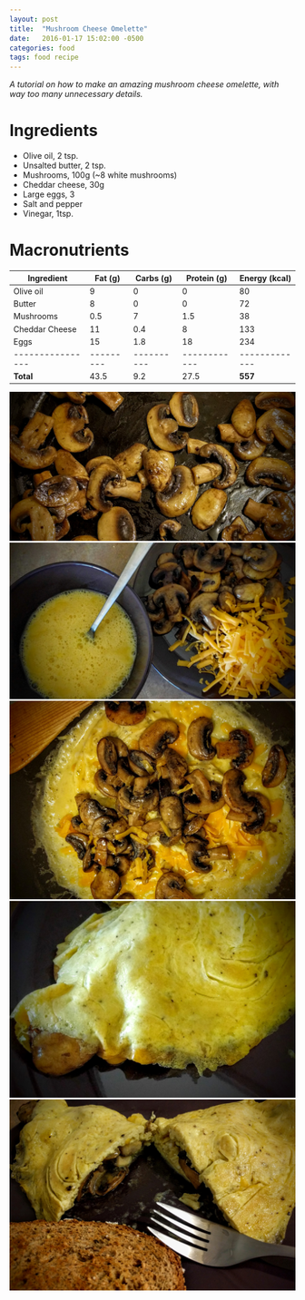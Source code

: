 ```yaml
---
layout: post
title:  "Mushroom Cheese Omelette"
date:   2016-01-17 15:02:00 -0500
categories: food
tags: food recipe
---
```

*A tutorial on how to make an amazing mushroom cheese omelette, with way too
many unnecessary details.*

# Ingredients
- Olive oil, 2 tsp.
- Unsalted butter, 2 tsp.
- Mushrooms, 100g (~8 white mushrooms)
- Cheddar cheese, 30g
- Large eggs, 3
- Salt and pepper
- Vinegar, 1tsp.

# Macronutrients

| Ingredient     |Fat (g)  |Carbs (g) |Protein (g) |Energy (kcal)|
|----------------|---------|----------|------------|-------------|
| Olive oil      |9        |0         |0           |80           |
| Butter         |8        |0         |0           |72           |
| Mushrooms      |0.5      |7         |1.5         |38           |
| Cheddar Cheese |11       |0.4       |8           |133          |
| Eggs           |15       |1.8       |18          |234          |
|----------------|---------|----------|------------|-------------|
| **Total**      |43.5     |9.2       |27.5        |**557**      |


![Mushrooms](/assets/mushroom-cheese-omelette/mushrooms.jpg)
![All ingredients ready](/assets/mushroom-cheese-omelette/all_ready.jpg)
![Omelette ready](/assets/mushroom-cheese-omelette/omelette_ready_on_pan.jpg)
![Folded omelette](/assets/mushroom-cheese-omelette/folded_omelette.jpg)
![Cut out omelette](/assets/mushroom-cheese-omelette/omelette_cut_out.jpg)
